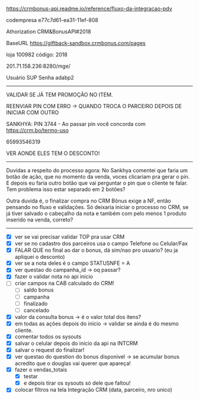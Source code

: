 https://crmbonus-api.readme.io/reference/fluxo-da-integracao-pdv

codempresa
e77c7d61-ea31-11ef-808

Athorization
CRM&BonusAPI#2018

BaseURL
https://giftback-sandbox.crmbonus.com/pages

loja 100982
código: 2018

201.71.158.236:8280/mge/

Usuário SUP
Senha adabp2


---

VALIDAR SE JÁ TEM PROMOÇÃO NO ITEM.

REENVIAR PIN COM ERRO -> QUANDO TROCA O PARCEIRO DEPOIS DE INICIAR COM OUTRO

SANKHYA: PIN 3744 - Ao passar pin você concorda com https://crm.bo/termo-uso

65993546319

VER AONDE ELES TEM O DESCONTO!

---

Duvidas a respeito do processo agora:
No Sankhya comentei que faria um botão de ação, que no momento da venda, voces clicariam pra gerar o pin. 
E depois eu faria outro botão que vai perguntar o pin que o cliente te falar. 
Tem problema isso estar separado em 2 botões?

Outra duvida é, o finalizar compra no CRM Bônus exige a NF, então pensando no fluxo e validações.
Só deixaria iniciar o processo no CRM, se já tiver salvado o cabeçalho da nota e também com pelo menos 1 produto inserido na venda, correto?


---

- [x] ver se vai precisar validar TOP pra usar CRM
- [x] ver se no cadastro dos parceiros usa o campo Telefone ou Celular/Fax
- [x] FALAR QUE no final ao dar o bonus, dá sim/nao pro usuario? (eu ja apliquei o desconto)
- [x] ver se a nota deles é o campo STATUSNFE = A
- [x] ver questao do campanha_id → oq passar?
- [x] fazer o validar nota no api inicio
- [ ] criar campos na CAB calculado do CRM!
	- [ ] saldo bonus
	- [ ] campanha
	- [ ] finalizado
	- [ ] cancelado
- [x] valor da consulta bonus → é o valor total dos itens?
- [x] em todas as ações depois do inicio → validar se ainda é do mesmo cliente.
- [x] comentar todos os sysouts
- [x] salvar o celular depois do inicio da api na INTCRM
- [x] salvar o request do finalizar!
- [x] ver questao do question do bonus disponivel → se acumular bonus acredito que o douglas vai querer que apareça!
- [x] fazer o vendas_totais
	- [x] testar
	- [x] e depois tirar os sysouts só dele que faltou!
- [x] colocar filtros na tela Integração CRM (data, parceiro, nro unico)